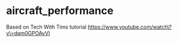 # aircraft_performance
Based on Tech With Tims tutorial https://www.youtube.com/watch\?v\=dam0GPOAvVI
